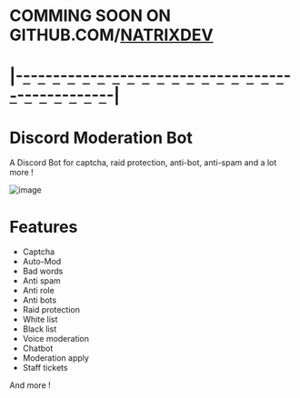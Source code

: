 # COMMING SOON ON GITHUB.COM/[NATRIXDEV](https://github.com/natrixdev)

# |-[-](https://github.com/natrixdev)-[-](https://github.com/natrixdev)-[-](https://github.com/natrixdev)-[-](https://github.com/natrixdev)-[-](https://github.com/natrixdev)-[-](https://github.com/natrixdev)-[-](https://github.com/natrixdev)-[-](https://github.com/natrixdev)-[-](https://github.com/natrixdev)-[-](https://github.com/natrixdev)-[-](https://github.com/natrixdev)-[-](https://github.com/natrixdev)-[-](https://github.com/natrixdev)-[-](https://github.com/natrixdev)-[-](https://github.com/natrixdev)-[-](https://github.com/natrixdev)-[-](https://github.com/natrixdev)-[-](https://github.com/natrixdev)-[-](https://github.com/natrixdev)-[-](https://github.com/natrixdev)-[-](https://github.com/natrixdev)-[-](https://github.com/natrixdev)-[-](https://github.com/natrixdev)-[-](https://github.com/natrixdev)-[-](https://github.com/natrixdev)-|



# Discord Moderation Bot 
A Discord Bot for captcha, raid protection, anti-bot, anti-spam and a lot more ! 

![image](https://user-images.githubusercontent.com/88579983/210184292-ea7a5079-1b8d-4cee-8e75-8541caf99a2d.png)


# Features
- Captcha 
- Auto-Mod
- Bad words
- Anti spam
- Anti role 
- Anti bots
- Raid protection
- White list 
- Black list 
- Voice moderation 
- Chatbot 
- Moderation apply 
- Staff tickets

And more ! 
